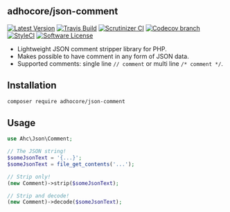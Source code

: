 ## adhocore/json-comment

[![Latest Version](https://img.shields.io/github/release/adhocore/json-comment.svg?style=flat-square)](https://github.com/adhocore/json-comment/releases)
[![Travis Build](https://img.shields.io/travis/adhocore/json-comment/master.svg?style=flat-square)](https://travis-ci.org/adhocore/json-comment?branch=master)
[![Scrutinizer CI](https://img.shields.io/scrutinizer/g/adhocore/json-comment.svg?style=flat-square)](https://scrutinizer-ci.com/g/adhocore/json-comment/?branch=master)
[![Codecov branch](https://img.shields.io/codecov/c/github/adhocore/json-comment/master.svg?style=flat-square)](https://codecov.io/gh/adhocore/json-comment)
[![StyleCI](https://styleci.io/repos/100117199/shield)](https://styleci.io/repos/100117199)
[![Software License](https://img.shields.io/badge/license-MIT-brightgreen.svg?style=flat-square)](LICENSE)


- Lightweight JSON comment stripper library for PHP.
- Makes possible to have comment in any form of JSON data.
- Supported comments: single line `// comment` or multi line `/* comment */`.

## Installation
```bash
composer require adhocore/json-comment
```

## Usage
```php
use Ahc\Json\Comment;

// The JSON string!
$someJsonText = '{...}';
$someJsonText = file_get_contents('...');

// Strip only!
(new Comment)->strip($someJsonText);

// Strip and decode!
(new Comment)->decode($someJsonText);
```
